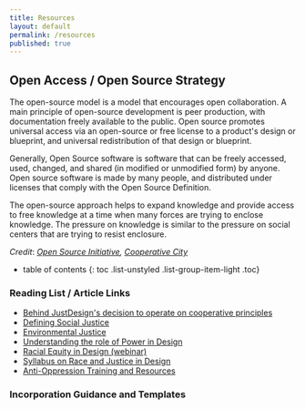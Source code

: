 ```yaml
---
title: Resources
layout: default
permalink: /resources
published: true
---
```



## Open Access / Open Source Strategy
The open-source model is a model that encourages open collaboration. A main principle of open-source development is peer production, with documentation freely available to the public. Open source promotes universal access via an open-source or free license to a product's design or blueprint, and universal redistribution of that design or blueprint. 

Generally, Open Source software is software that can be freely accessed, used, changed, and shared (in modified or unmodified form) by anyone. Open source software is made by many people, and distributed under licenses that comply with the Open Source Definition.

The open-source approach helps to expand knowledge and provide access to free knowledge at a time when many forces are trying to enclose knowledge. The pressure on knowledge is similar to the pressure on social centers that are trying to resist enclosure.

_Credit_: _[Open Source Initiative](http://opensource.org/osd), [Cooperative City](http://cooperativecity.org/2017/09/29/goteo)_

* table of contents
{: toc .list-unstyled .list-group-item-light .toc}

### Reading List / Article Links

- [Behind JustDesign's decision to operate on cooperative principles](http://bit.ly/AThirdWay)
- [Defining Social Justice](ttp://bit.ly/SocialJusticeDef)
- [Environmental Justice](http://bit.ly/EJinTrump)
- [Understanding the role of Power in Design](http://bit.ly/PowerInDesign)
- [Racial Equity in Design (webinar)](http://bit.ly/2RacialEquityInDesign)
- [Syllabus on Race and Justice in Design](http://bit.ly/RaceInDesign)
- [Anti-Oppression Training and Resources](http://aorta.coop)

### Incorporation Guidance and Templates
